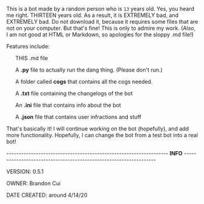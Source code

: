 This is a bot made by a random person who is `13` years old. Yes, you heard me right. THIRTEEN years old.
As a result, it is EXTREMELY bad, and EXTREMELY bad. Do not download it, because it requires
some files that are not on your computer. But that's fine! This is only to admire my work.
(Also, I am not good at HTML or Markdown, so apologies for the sloppy .md file!)

<p>
    Features include:
        <ul>
        THIS .md file
    </ul>
    <ul>
        A <strong>.py</strong> file to actually run the dang thing. (Please don't run.)
    </ul>
    <ul>
    A folder called <strong>cogs</strong> that contains all the cogs needed.
    </ul>
    <ul>
        A <strong>.txt</strong> file containing the changelogs of the bot
    </ul>
    <ul>
        An <strong>.ini</strong> file that contains info about the bot
    </ul>
    <ul>
        A <strong>.json</strong> file that contains user infractions and stuff
    </ul>
That's basically it! I will continue working on the bot (hopefully), and add more functionality.
Hopefully, I can change the bot from a test bot into a real bot!
<p>
------------------------------------------------------------------
<strong>INFO</strong>
------------------------------------------------------------------</p>
VERSION: 0.5.1
<p>

OWNER: Brandon Cui
</p>
<p>
DATE CREATED: around 4/14/20
</p>


